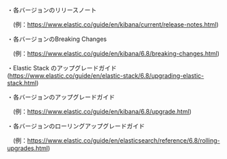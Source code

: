 ・各バージョンのリリースノート

　(例：https://www.elastic.co/guide/en/kibana/current/release-notes.html)
 
・各バージョンのBreaking Changes

　(例：https://www.elastic.co/guide/en/kibana/6.8/breaking-changes.html)
 
 
 ・Elastic Stack のアップグレードガイド
(https://www.elastic.co/guide/en/elastic-stack/6.8/upgrading-elastic-stack.html)
 
・各バージョンのアップグレードガイド

　(例：https://www.elastic.co/guide/en/kibana/6.8/upgrade.html)
 
・各バージョンのローリングアップグレードガイド

　(例：https://www.elastic.co/guide/en/elasticsearch/reference/6.8/rolling-upgrades.html)
